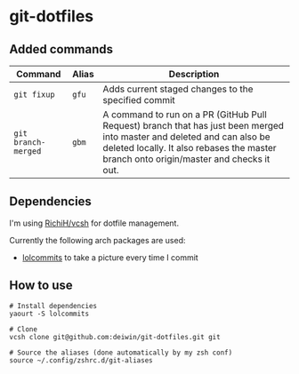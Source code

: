 # git-dotfiles

## Added commands

| Command             | Alias | Description                                         |
|---------------------|-------|-----------------------------------------------------|
| `git fixup`         | `gfu` | Adds current staged changes to the specified commit |
| `git branch-merged` | `gbm` | A command to run on a PR (GitHub Pull Request) branch that has just been merged into master and deleted and can also be deleted locally. It also rebases the master branch onto origin/master and checks it out. |

## Dependencies
I'm using [RichiH/vcsh](https://github.com/RichiH/vcsh) for dotfile management.

Currently the following arch packages are used:
- [lolcommits](https://aur.archlinux.org/packages/lolcommits/) to take a picture every time I commit

## How to use
```
# Install dependencies
yaourt -S lolcommits

# Clone
vcsh clone git@github.com:deiwin/git-dotfiles.git git

# Source the aliases (done automatically by my zsh conf)
source ~/.config/zshrc.d/git-aliases
```
